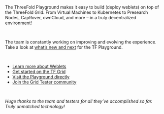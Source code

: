 The ThreeFold Playground makes it easy to build (deploy weblets) on top of the ThreeFold Grid. From Virtual Machines to Kubernetes to Presearch Nodes, CapRover, ownCloud, and more – in a truly decentralized environment!

<br/>

The team is constantly working on improving and evolving the experience. Take a look at [what’s new and next](https://forum.threefold.io/t/threefold-product-focus-series-tf-playground-v3-7-0/3315) for the TF Playground.

<br/>

* [Learn more about Weblets](https://library.threefold.me/info/manual/#/manual__weblets_home)
* [Get started on the TF Grid](https://manual.grid.tf)
* [Visit the Playground directly](https://play.grid.tf/)
* [Join the Grid Tester community](https://t.me/threefoldtesting)

<br/>

_Huge thanks to the team and testers for all they’ve accomplished so far. Truly unmatched technology!_
